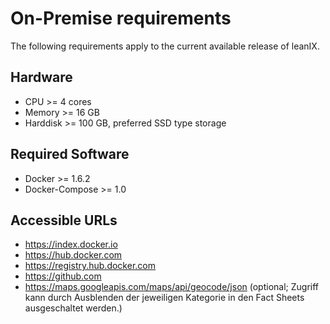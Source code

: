 # On-Premise requirements

The following requirements apply to the current available release of leanIX.

## Hardware

* CPU >= 4 cores
*	Memory >= 16 GB
*	Harddisk >= 100 GB, preferred SSD type storage

## Required Software

* Docker >= 1.6.2
* Docker-Compose >= 1.0

## Accessible URLs

* https://index.docker.io
* https://hub.docker.com
* https://registry.hub.docker.com
* https://github.com
* https://maps.googleapis.com/maps/api/geocode/json (optional; Zugriff kann durch Ausblenden der jeweiligen Kategorie in den Fact Sheets ausgeschaltet werden.)

